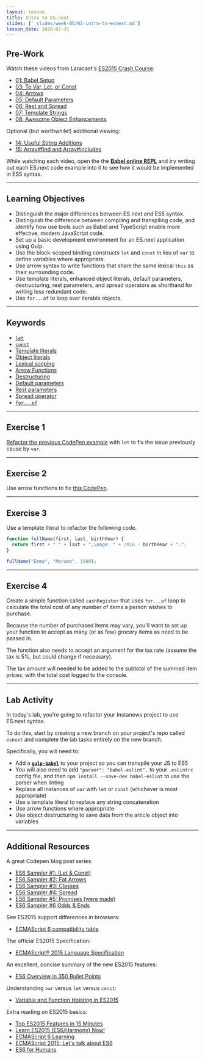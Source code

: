 ```yaml
---
layout: lesson
title: Intro to ES.next
slides: ['_slides/week-05/02-intro-to-esnext.md']
lesson_date: 2018-07-31
---
```


## Pre-Work

Watch these videos from Laracast's [ES2015 Crash Course](https://laracasts.com/series/es6-cliffsnotes):

* [01: Babel Setup](https://laracasts.com/series/es6-cliffsnotes/episodes/1)
* [03: To Var, Let, or Const](https://laracasts.com/series/es6-cliffsnotes/episodes/3)
* [04: Arrows](https://laracasts.com/series/es6-cliffsnotes/episodes/4)
* [05: Default Parameters](https://laracasts.com/series/es6-cliffsnotes/episodes/5)
* [06: Rest and Spread](https://laracasts.com/series/es6-cliffsnotes/episodes/6)
* [07: Template Strings](https://laracasts.com/series/es6-cliffsnotes/episodes/7)
* [08: Awesome Object Enhancements](https://laracasts.com/series/es6-cliffsnotes/episodes/8)

Optional (but worthwhile!) additional viewing:

* [14: Useful String Additions](https://laracasts.com/series/es6-cliffsnotes/episodes/14)
* [15: Array#find and Array#includes](https://laracasts.com/series/es6-cliffsnotes/episodes/15)

While watching each video, open the the **[Babel online REPL](http://babeljs.io/repl/)** and try writing out each ES.next code example into it to see how it would be implemented in ES5 syntax.

---

## Learning Objectives

* Distinguish the major differences between ES.next and ES5 syntax.
* Distinguish the difference between compiling and transpiling code, and identify how use tools such as Babel and TypeScript enable more effective, modern JavaScript code.
* Set up a basic development environment for an ES.next application using Gulp.
* Use the block-scoped binding constructs `let` and `const` in lieu of `var` to define variables where appropriate.
* Use arrow syntax to write functions that share the same lexical `this` as their surrounding code.
* Use template literals, enhanced object literals, default parameters, destructuring, rest parameters, and spread operators as shorthand for writing less redundant code.
* Use `for...of` to loop over iterable objects.

---

## Keywords

* [`let`](https://developer.mozilla.org/en-US/docs/Web/JavaScript/Reference/Statements/let)
* [`const`](https://developer.mozilla.org/en-US/docs/Web/JavaScript/Reference/Statements/const)
* [Template literals](https://developer.mozilla.org/en-US/docs/Web/JavaScript/Reference/Template_literals)
* [Object literals](https://developer.mozilla.org/en-US/docs/Web/JavaScript/Guide/Grammar_and_types#Object_literals)
* [Lexical scoping](https://developer.mozilla.org/en/docs/Web/JavaScript/Closures)
* [Arrow Functions](https://developer.mozilla.org/en/docs/Web/JavaScript/Reference/Functions/Arrow_functions)
* [Destructuring](https://developer.mozilla.org/en/docs/Web/JavaScript/Reference/Operators/Destructuring_assignment)
* [Default parameters](https://developer.mozilla.org/en-US/docs/Web/JavaScript/Reference/Functions/Default_parameters)
* [Rest parameters](https://developer.mozilla.org/en-US/docs/Web/JavaScript/Reference/Functions/rest_parameters)
* [Spread operator](https://developer.mozilla.org/en/docs/Web/JavaScript/Reference/Operators/Spread_operator)
* [`for...of`](https://developer.mozilla.org/en-US/docs/Web/JavaScript/Reference/Statements/for...of)

---

## Exercise 1

[Refactor the previous CodePen example](http://codepen.io/redacademy/pen/pyZpqV) with `let` to fix the issue previously cause by `var`.

---

## Exercise 2

Use arrow functions to fix [this CodePen](http://codepen.io/redacademy/pen/mPjXVW).

---

## Exercise 3

Use a template literal to refactor the following code.

```js
function fullName(first, last, birthYear) {
  return first + " " + last + ",\nage: " + 2016 - birthYear + ".";
}

fullName("Emma", "Morano", 1900);
```

---

## Exercise 4

Create a simple function called `cashRegister` that uses `for...of` loop to calculate the total cost of any number of items a person wishes to purchase.

Because the number of purchased items may vary, you'll want to set up your function to accept as many (or as few) grocery items as need to be passed in.

The function also needs to accept an argument for the tax rate (assume the tax is 5%, but could change if necessary).

The tax amount will needed to be added to the subtotal of the summed item prices, with the total cost logged to the console.

---

## Lab Activity

In today's lab, you're going to refactor your Instanews project to use ES.next syntax.

To do this, start by creating a new branch on your project's repo called `esnext` and complete the lab tasks entirely on the new branch.

Specifically, you will need to:

* Add a **[`gulp-babel`](https://www.npmjs.com/package/gulp-babel)** to your project so you can transpile your JS to ES5
* You will also need to add `"parser": "babel-eslint",` to your `.eslintrc` config file, and then `npm install --save-dev babel-eslint` to use the parser when linting
* Replace all instances of `var` with `let` or `const` (whichever is most appropriate)
* Use a template literal to replace any string concatenation
* Use arrow functions where appropriate
* Use object destructuring to save data from the article object into variables

---

## Additional Resources

A great Codepen blog post series:

* [ES6 Sampler #1: (Let & Const)](http://codepen.io/k3no/post/es6-sampler-plate)
* [ES6 Sampler #2: Fat Arrows](http://codepen.io/k3no/post/es6-sampler-2-fat-arrows)
* [ES6 Sampler #3: Classes](http://codepen.io/k3no/post/es6-sampler-3-classes-prototypes)
* [ES6 Sampler #4: Spread](http://codepen.io/k3no/post/es6-sampler-4-spread)
* [ES6 Sampler #5: Promises (were made)](http://codepen.io/k3no/post/es6-sampler-5-promises-were-made)
* [ES6 Sampler #6 Odds & Ends](https://codepen.io/k3no/post/es6-sampler-6-odds-ends)

See ES2015 support differences in browsers:

* [ECMAScript 6 compatibility table](http://kangax.github.io/compat-table/es6/)

The official ES2015 Specification:

* [ECMAScript® 2015 Language Specification](http://www.ecma-international.org/ecma-262/6.0/)

An excellent, concise summary of the new ES2015 features:

* [ES6 Overview in 350 Bullet Points](https://github.com/bevacqua/es6)

Understanding `var` versus `let` versus `const`:

* [Variable and Function Hoisting in ES2015](https://bitsofco.de/variable-and-function-hoisting-in-es2015/)

Extra reading on ES2015 basics:

* [Top ES2015 Features in 15 Minutes](https://kadira.io/blog/other/top-es2015-features-in-15-minutes)
* [Learn ES2015 (ES6/Harmony) Now!](http://learnharmony.org/)
* [ECMAScript 6 Learning](https://github.com/ericdouglas/ES6-Learning)
* [ECMAScript 2015: Let's talk about ES6](https://medium.com/ecmascript-2015)
* [ES6 for Humans](https://github.com/metagrover/ES6-for-humans)
